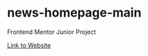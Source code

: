 # news-homepage-main
Frontend Mentor Junior Project

[Link to Website](https://news-mk.netlify.app/)
